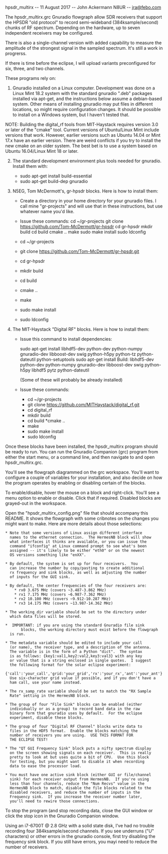 hpsdr_multirx -- 11 August 2017 -- John Ackermann N8UR -- jra@febo.com

The hpsdr_multirx.grc Gnuradio flowgraph allow SDR receivers that support
the HPSDR "old protocol" to record semi-wideband (384ksample/second)
chunks of RF spectrum.  Depending on the hardware, up to seven independent
receivers may be configured.

There is also a single-channel version with added capability to measure
the amplitude of the strongest signal in the sampled spectrum.  It's still
a work in progrerss.

If there is time before the eclipse, I will upload variants preconfigured
for six, three, and two channels.

These programs rely on:

1.  Gnuradio installed on a Linux computer.  Development was done 
on a Linux Mint 18.2 system with the standard gnuradio ".deb" 
packages installed via apt-get, and the instructions below assume a
debian-based system.  Other means of installing gnuradio may put
files in different locations, so might require configuration changes.
It should be possible to install on a Windows system, but I haven't 
tested that.

NOTE:  Building the digital_rf tools from MIT-Haystack requires version
3.0 or later of the "cmake" tool.  Current versions of Ubuntu/Linux Mint
include versions that work.  However, earlier versions such as Ubuntu 14.04
or Mint 17.x have an earlier version.  There are weird conflicts if you
try to install the new cmake on an older system.  The best bet is to use
a system based on Ubuntu 16.04/Linux Mint 18 or later.

2.  The standard development environment plus tools needed for gnuradio.
    Install them with:
	* sudo apt-get install build-essential
	* sudo apt-get build-dep gnuradio

3.  N5EG, Tom McDermott's, gr-hpsdr blocks.   Here is how to install them:

	* Create a directory in your home directory for your gnuradio
	  files.  I call mine "gr-projects" and will use that in these 
	  instructions, but use whatever name you'd like.

	* Issue these commands:
		cd ~/gr-projects
		git clone https://github.com/Tom-McDermott/gr-hpsdr
		cd gr-hpsdr
		mkdir build 
		cd build 
		cmake ..
		make 
		sudo make install 
		sudo ldconfig 

	* cd ~/gr-projects
	* git clone https://github.com/Tom-McDermott/gr-hpsdr.git
	* cd gr-hpsdr
	* mkdir build 
	* cd build 
	* cmake ..
	* make 
	* sudo make install 
	* sudo ldconfig 

4.  The MIT-Haystack "Digital RF" blocks.  Here is how to install them:

	* Issue this command to install dependencies:

		sudo apt-get install libhdf5-dev python-dev
		python-numpy gnuradio-dev libboost-dev swig python-h5py
		python-tz python-dateutil python-setuptools
		sudo apt-get install Build: libhdf5-dev python-dev
		python-numpy gnuradio-dev libboost-dev swig python-h5py
		libhdf5 pytz python-dateutil

	  (Some of these will probably be already installed)

	* Issue these commands:
		* cd ~/gr-projects
		* git clone https://github.com/MITHaystack/digital_rf.git
		* cd digital_rf
		* mkdir build
		* cd build
		*cmake ..
		* make
		* sudo make install
		* sudo ldconfig

Once these blocks have been installed, the hpsdr_multirx program should
be ready to run.  You can run the Gnuradio Companion (grc) program from
either the start menu, or a command line, and then navigate to and open
hpsdr_multirx.grc.

You'll see the flowgraph diagrammed on the grc workspace.  You'll want to
configure a couple of variables for your installation, and also decide
on how the program operates by enabling or disabling certain of the blocks.

To enable/disable, hover the mouse on a block and right-click.  You'll see
a menu option to enable or disable.  Click that if required.  Disabled
blocks are grayed-out in the workspace.

Open the "hpsdr_multirx_config.png" file that should accompany this
README.  It shows the flowgraph with some cribnotes on the changes you
might want to make.  Here are more details about those selections:

	* Note that some versions of Linux assign different interface
	  names to the ethernet connection.  The HermesNB block will show
	  what interfaces it thinks are available, or you can issue the
	  command "ifconfig" at Linux command prompt to see what's been
	  assigned -- it's likely to be either "eth0" or on the newest
	  OS versions something like "enXX".

	* By default, the system is set up for four receivers.  You
	  can increase the number by copy/pasting to create additional
	  rx frequency and sink blocks, as well as adjusting the number
	  of inputs for the GUI sink.

	* By default, the center frequencies of the four receivers are:
		* rx0 3.675 MHz (covers ~3.487-3.862 MHz)
		* rx1 7.175 MHz (covers ~6.987-7.362 MHz)
		* rx2 10.100 MHz (covers ~9.912-10.287 MHz)
		* rx3 14.175 MHz (covers ~13.987-14.362 MHz)

	* The working_dir variable should be set to the directory under
	  which data files will be stored.

	*  IMPORTANT: if you are using the standard Gnuradio file sink
           blocks, the working directory must exist before the flowgraph
	  is run.

	* The metadata variable should be edited to include your call
	  (or name), the receiver type, and a description of the antenna.
	  The variable is in the form of a Python "dict".  The syntax
	  is as follows: {key1:val1,key2:val2,key3:val3} with any key
	  or value that is a string enclosed in single quotes.  I suggest
	  the following format for the solar eclipse experiment:
	  {'call':'your_call','grid:'your_grid','rx':'your_rx','ant':'your_ant'}
	  Use six-character grid value if possible, and if you don't have a
	  ham call, use your name instead.

	* The rx_samp_rate variable should be set to match the "RX Sample
	  Rate" setting in the HermesNB block.

	* The group of four "File Sink" blocks can be enabled (either
	  individually or as a group) to record band data in the raw
	  binary form that gnuradio uses by default.  For the eclipse
	  experiment, disable these blocks.

	* The group of four "Digital RF Channel" blocks write data to
	  files in the HDF5 format.  Enable the blocks matching the
	  number of receivers you are using.  USE THIS FORMAT FOR
	  THE ECLIPSE TEST!

	* The "QT GUI Frequency Sink" block puts a nifty spectrum display
	  on the screen showing signals on each receiver.  This is really
	  pretty to look at but uses quite a bit of CPU.  Use this block
	  for testing, but you might want to disable it when recording
	  data to ease the processor load.

	* You must have one active sink block (either GUI or file/channel
	  sink) for each receiver output from HermesNB.  If you're using
	  less than four channels, reduce the "Num Recvs" value in the
	  HermesNB block to match, disable the file blocks related to the
	  disabled receivers, and reduce the number of inputs in the
	  Frequency sink.  If you increase the receiver number later,
	  you'll need to rewire those connections.

To stop the program (and stop recording data, close the GUI window
or click the stop icon in the Gnuradio Companion window.

Using an i7-6700T @ 2.8 GHz with a solid state disk, I've had no trouble
recording four 384ksample/second channels. If you see underruns 
("U" characters) or other errors in the gnuradio console, first try
disabling the frequency sink block.  If you still have errors, you mayi
need to reduce the number of receivers.

